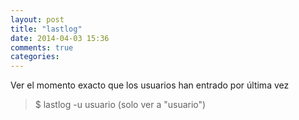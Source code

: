 ```yaml
---
layout: post
title: "lastlog"
date: 2014-04-03 15:36
comments: true
categories: 
---
```

Ver el momento exacto que los usuarios han entrado por última vez 

>$ lastlog -u usuario  (solo ver a "usuario")


